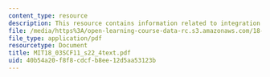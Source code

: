 ```yaml
---
content_type: resource
description: This resource contains information related to integration and differentiation.
file: /media/https%3A/open-learning-course-data-rc.s3.amazonaws.com/18-03sc-differential-equations-fall-2011/40b54a20f8f8cdcfb8ee12d5aa53123b_MIT18_03SCF11_s22_4text.pdf
file_type: application/pdf
resourcetype: Document
title: MIT18_03SCF11_s22_4text.pdf
uid: 40b54a20-f8f8-cdcf-b8ee-12d5aa53123b
---
```

